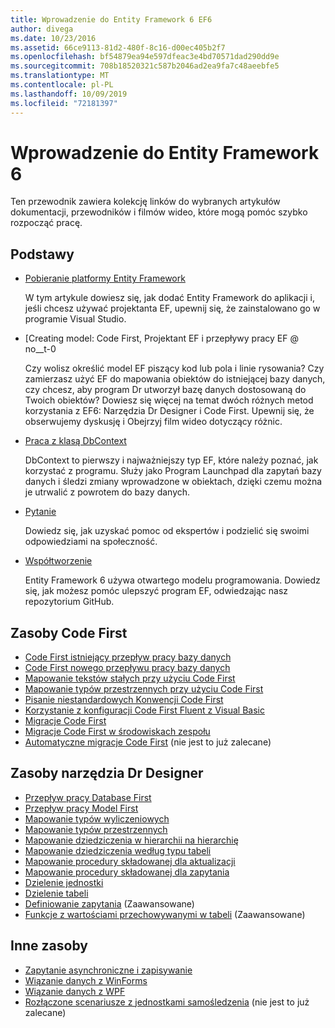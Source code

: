 ```yaml
---
title: Wprowadzenie do Entity Framework 6 EF6
author: divega
ms.date: 10/23/2016
ms.assetid: 66ce9113-81d2-480f-8c16-d00ec405b2f7
ms.openlocfilehash: bf54879ea94e597dfeac3e4bd70571dad290dd9e
ms.sourcegitcommit: 708b18520321c587b2046ad2ea9fa7c48aeebfe5
ms.translationtype: MT
ms.contentlocale: pl-PL
ms.lasthandoff: 10/09/2019
ms.locfileid: "72181397"
---
```

# <a name="get-started-with-entity-framework-6"></a>Wprowadzenie do Entity Framework 6

Ten przewodnik zawiera kolekcję linków do wybranych artykułów dokumentacji, przewodników i filmów wideo, które mogą pomóc szybko rozpocząć pracę.

## <a name="fundamentals"></a>Podstawy

* [Pobieranie platformy Entity Framework](~/ef6/fundamentals/install.md)

  W tym artykule dowiesz się, jak dodać Entity Framework do aplikacji i, jeśli chcesz używać projektanta EF, upewnij się, że zainstalowano go w programie Visual Studio.

* [Creating model: Code First, Projektant EF i przepływy pracy EF @ no__t-0

  Czy wolisz określić model EF piszący kod lub pola i linie rysowania?
Czy zamierzasz użyć EF do mapowania obiektów do istniejącej bazy danych, czy chcesz, aby program Dr utworzył bazę danych dostosowaną do Twoich obiektów?
Dowiesz się więcej na temat dwóch różnych metod korzystania z EF6: Narzędzia Dr Designer i Code First.
Upewnij się, że obserwujemy dyskusję i Obejrzyj film wideo dotyczący różnic.

* [Praca z klasą DbContext](~/ef6/fundamentals/working-with-dbcontext.md)

  DbContext to pierwszy i najważniejszy typ EF, które należy poznać, jak korzystać z programu. Służy jako Program Launchpad dla zapytań bazy danych i śledzi zmiany wprowadzone w obiektach, dzięki czemu można je utrwalić z powrotem do bazy danych.

* [Pytanie](~/ef6/resources/get-help.md)

  Dowiedz się, jak uzyskać pomoc od ekspertów i podzielić się swoimi odpowiedziami na społeczność.

* [Współtworzenie](https://github.com/aspnet/EntityFramework6/)

  Entity Framework 6 używa otwartego modelu programowania. Dowiedz się, jak możesz pomóc ulepszyć program EF, odwiedzając nasz repozytorium GitHub.

## <a name="code-first-resources"></a>Zasoby Code First

  - [Code First istniejący przepływ pracy bazy danych](~/ef6/modeling/code-first/workflows/existing-database.md)
  - [Code First nowego przepływu pracy bazy danych](~/ef6/modeling/code-first/workflows/new-database.md)
  - [Mapowanie tekstów stałych przy użyciu Code First](~/ef6/modeling/code-first/data-types/enums.md)
  - [Mapowanie typów przestrzennych przy użyciu Code First](~/ef6/modeling/code-first/data-types/spatial.md)
  - [Pisanie niestandardowych Konwencji Code First](~/ef6/modeling/code-first/conventions/custom.md)
  - [Korzystanie z konfiguracji Code First Fluent z Visual Basic](~/ef6/modeling/code-first/fluent/vb.md)
  - [Migracje Code First](~/ef6/modeling/code-first/migrations/index.md)
  - [Migracje Code First w środowiskach zespołu](~/ef6/modeling/code-first/migrations/teams.md)
  - [Automatyczne migracje Code First](~/ef6/modeling/code-first/migrations/automatic.md) (nie jest to już zalecane)

## <a name="ef-designer-resources"></a>Zasoby narzędzia Dr Designer
  - [Przepływ pracy Database First](~/ef6/modeling/designer/workflows/database-first.md)
  - [Przepływ pracy Model First](~/ef6/modeling/designer/workflows/model-first.md)
  - [Mapowanie typów wyliczeniowych](~/ef6/modeling/designer/data-types/enums.md)
  - [Mapowanie typów przestrzennych](~/ef6/modeling/designer/data-types/spatial.md)
  - [Mapowanie dziedziczenia w hierarchii na hierarchię](~/ef6/modeling/designer/inheritance/tph.md)
  - [Mapowanie dziedziczenia według typu tabeli](~/ef6/modeling/designer/inheritance/tpt.md)
  - [Mapowanie procedury składowanej dla aktualizacji](~/ef6/modeling/designer/stored-procedures/cud.md)
  - [Mapowanie procedury składowanej dla zapytania](~/ef6/modeling/designer/stored-procedures/query.md)
  - [Dzielenie jednostki](~/ef6/modeling/designer/entity-splitting.md)
  - [Dzielenie tabeli](~/ef6/modeling/designer/table-splitting.md)
  - [Definiowanie zapytania](~/ef6/modeling/designer/advanced/defining-query.md) (Zaawansowane)
  - [Funkcje z wartościami przechowywanymi w tabeli](~/ef6/modeling/designer/advanced/tvfs.md) (Zaawansowane)

## <a name="other-resources"></a>Inne zasoby
  - [Zapytanie asynchroniczne i zapisywanie](~/ef6/fundamentals/async.md)
  - [Wiązanie danych z WinForms](~/ef6/fundamentals/databinding/winforms.md)
  - [Wiązanie danych z WPF](~/ef6/fundamentals/databinding/wpf.md)
  - [Rozłączone scenariusze z jednostkami samośledzenia](~/ef6/fundamentals/disconnected-entities/self-tracking-entities/walkthrough.md) (nie jest to już zalecane)
